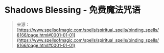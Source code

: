 <!--yml

category: 未分类

date: 2024-06-12 18:43:31

-->

# Shadows Blessing - 免费魔法咒语

> 来源：[https://www.spellsofmagic.com/spells/spiritual_spells/binding_spells/8166/page.html#0001-01-01](https://www.spellsofmagic.com/spells/spiritual_spells/binding_spells/8166/page.html#0001-01-01)
